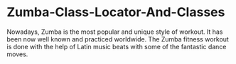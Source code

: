 # Zumba-Class-Locator-And-Classes
Nowadays, Zumba is the most popular and unique style of workout. It has been now well known and practiced worldwide. The Zumba fitness workout is done with the help of Latin music beats with some of the fantastic dance moves.
